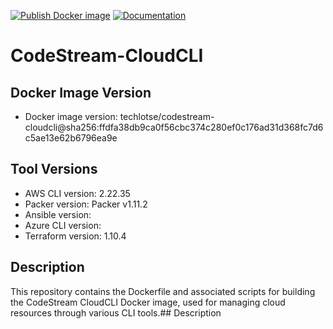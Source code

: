 [![Publish Docker image](https://github.com/techlotse/codestream-cloudcli/actions/workflows/container-build.yml/badge.svg)](https://github.com/techlotse/codestream-cloudcli/actions/workflows/container-build.yml)   [![Documentation](https://github.com/techlotse/codestream-cloudcli/actions/workflows/update-docs.yml/badge.svg)](https://github.com/techlotse/codestream-cloudcli/actions/workflows/update-docs.yml)

# CodeStream-CloudCLI

## Docker Image Version

- Docker image version: techlotse/codestream-cloudcli@sha256:ffdfa38db9ca0f56cbc374c280ef0c176ad31d368fc7d6c5ae13e62b6796ea9e

## Tool Versions

- AWS CLI version: 2.22.35
- Packer version: Packer v1.11.2
- Ansible version: 
- Azure CLI version: 
- Terraform version: 1.10.4

## Description

This repository contains the Dockerfile and associated scripts for building the CodeStream CloudCLI Docker image, used for managing cloud resources through various CLI tools.## Description